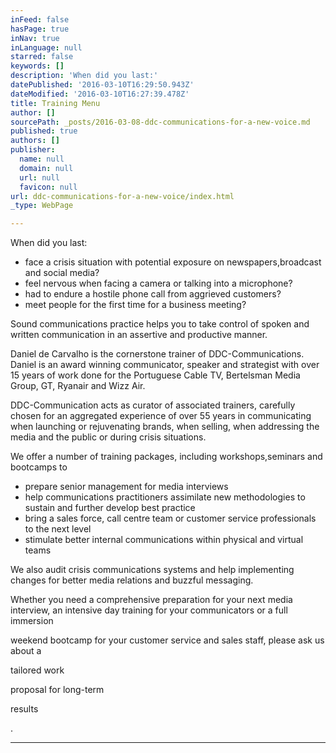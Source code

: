 ```yaml
---
inFeed: false
hasPage: true
inNav: true
inLanguage: null
starred: false
keywords: []
description: 'When did you last:'
datePublished: '2016-03-10T16:29:50.943Z'
dateModified: '2016-03-10T16:27:39.478Z'
title: Training Menu
author: []
sourcePath: _posts/2016-03-08-ddc-communications-for-a-new-voice.md
published: true
authors: []
publisher:
  name: null
  domain: null
  url: null
  favicon: null
url: ddc-communications-for-a-new-voice/index.html
_type: WebPage

---
```

When did you last:

* face a crisis situation with potential exposure on newspapers,broadcast and social media?
* feel nervous when facing a camera or talking into a microphone?
* had to endure a hostile phone call from aggrieved customers?
* meet people for the first time for a business meeting?

Sound communications practice helps you to take control of spoken and written communication in an assertive and productive manner. 

Daniel de Carvalho is the cornerstone trainer of DDC-Communications. Daniel is an award winning communicator, speaker and strategist with over 15 years of work done for the Portuguese Cable TV, Bertelsman Media Group, GT, Ryanair and Wizz Air. 

DDC-Communication acts as curator of associated trainers, carefully chosen for an aggregated experience of over 55 years in communicating when launching or rejuvenating brands, when selling, when addressing the media and the public or during crisis situations. 

We offer a number of training packages, including workshops,seminars and bootcamps to

* prepare senior management for media interviews
* help communications practitioners assimilate new methodologies to sustain and further develop best practice
* bring a sales force, call centre team or customer service professionals to the next level
* stimulate better internal communications within physical and virtual teams

We also audit crisis communications systems and help implementing changes for better media relations and buzzful messaging.

Whether you need a comprehensive preparation for your next media interview, an intensive day training for your communicators or a full immersion

weekend bootcamp for your customer service and sales staff, please ask us about a 

tailored work

proposal for long-term 

results

.

****